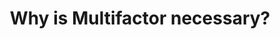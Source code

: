 ---
sitemap: false

image: "/media/landings/why-is-mfa-necessary/why-is-mfa-necessary.png"
imageAlt: "Multifactor Authentication (MFA) allows you to enforce security on your mission-critical systems."
imagePosition: "center"
budicon: 288
color: "#1CB38F"
title: "Why is Multifactor necessary?"
content: "Use MFA to provide increased security to your critical applications, especially when abnormal situations are detected, such as login from a different device or location. MFA requires the user to have two or more types of credentials before being able to access an account. Even if your password is stolen, your account will remain safe."
---